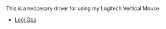 This is a neccesary dirver for using my Logitech Vertical Mouse.
* [Logi Ops](https://github.com/PixlOne/logiops)
